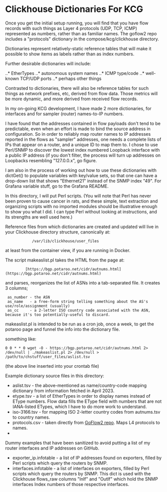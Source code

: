# Clickhouse Dictionaries For KCG

Once you get the initial setup running, you will find that you have flow records with such things as Layer 4 protocols (UDP, TCP, ICMP) represented as numbers, rather than as familiar names. The goflow2 repo includes a "protocols" dictionary in the compose/kcg/clickhouse directory. 

Dictionaries represent relatively-static reference tables that will make it possible to show items as labels rather than as index numbers. 

Further desirable dictionaries will include:

  ..* EtherTypes
  ..* autonomous system names
  ..* ICMP type/code
  ..* well-known TCP/UDP ports
  ..* perhaps other things
  
Contrasted to dictionaries, there will also be reference tables for such things as network prefixes, etc, derived from flow data. Those metrics will be more dynamic, and more derived from received flow records.

In my on-going KCG development, I have made 2 more dictionaries, for interfaces and for sampler (router) names-to-IP numbers.

I have found that the addresses contained in flow payloads don't tend to be predictable, even when an effort is made to bind the source address in configuration. So in order to reliably map router names to IP addresses reported in the flows as "sampler" addresses, one needs a complete lists of IPs that appear on a router, and a unique ID to map them to. I chose to use Perl/SNMP to discover the lowest index numbered Loopback interface with a public IP address (if you don't filter, the process will turn up addresses on Loopbacks resembling "127.0.0.x", go figure. 

I am also in the process of working out how to use these dictionaries with dictGet() to populate variables with key/value sets, so that one can have a drop-down list that shows "Ethernet21" instead of the SNMP index "49". For Grafana variable stuff, go to the Grafana README.

In this directory, I will put Perl scripts. (You will note that Perl has never been proven to cause cancer in rats, and these simple, text extraction and organizing scripts with no imported modules should be illustrative enough to show you what I did. I can type Perl without looking at instructions, and its strengths are well used here.) 

Reference files from which dictionaries are created and updated will live in your Clickhouse directory structure, canonically at: 

                /var/lib/clickhouse/user_files

at least from the container view, if you are running in Docker. 


The script makeaslist.pl takes the HTML from the page at:  

             [https://bgp.potaroo.net/cidr/autnums.html](https://bgp.potaroo.net/cidr/autnums.html)
             
and parses, reorganizes the list of ASNs into a tab-separated file. It creates 3 columns;

     as_number - the ASN
     as_name   - a free-form string telling something about the AS's use/role/assignment (usually)
     as_cc     - a 2-letter ISO country code associated with the ASN, because it's too potentially-useful to discard. 

makeaslist.pl is intended to be run as a cron job, once a week, to get the potaroo page and funnel the info into the dictionary file.

something like:
    
    0 0 * * 0 wget -O - https://bgp.potaroo.net/cidr/autnums.html 2> /dev/null | ./makeaslist.pl 2> /dev/null > /path/to/chstuff/user_files/aslist.tsv

(the above line inserted into your crontab file)

Example dictionary source files in this directory: 

* aslist.tsv - the above-mentioned as name/country-code mapping dictionary from information fetched in April 2023.
* etype.tsv  - a list of EtherTypes in order to display names instead of EType numbers. Flow data fills the EType field with numbers that are not IANA-listed ETypes, which I have to do more work to understand. 
* iso-3166.tsv - for mapping ISO 2-letter country codes from autnums.tsv to country names. 
* protocols.csv - taken directly from [GoFlow2 repo](https://github.com/netsampler/goflow2/tree/main/compose/kcg/clickhouse). Maps L4 protocols to names.
* 

Dummy examples that have been sanitized to avoid putting a list of my router interfaces and IP addresses on GitHub. 
* exporter_ip.infotable - a list of IP addresses found on exporters, filled by Perl scripts which query the routers by SNMP.
* interfaces.infotable - a list of interfaces on exporters, filled by Perl scripts which query the routers by SNMP. This dict is used with the Clickhouse flows_raw columns "InIf" and "OutIf" which hold the SNMP interfaces Index numbers of those respective interfaces. 







  
